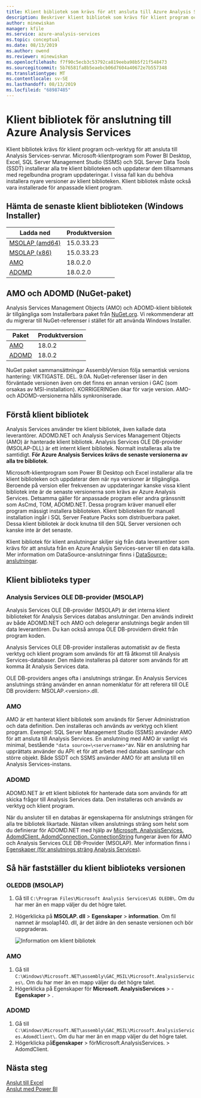 ```yaml
---
title: Klient bibliotek som krävs för att ansluta till Azure Analysis Services | Microsoft Docs
description: Beskriver klient bibliotek som krävs för klient program och-verktyg för att ansluta Azure Analysis Services
author: minewiskan
manager: kfile
ms.service: azure-analysis-services
ms.topic: conceptual
ms.date: 08/13/2019
ms.author: owend
ms.reviewer: minewiskan
ms.openlocfilehash: f7f90c5ecb3c53792ca819eeba98b5f21f548473
ms.sourcegitcommit: 5b76581fa8b5eaebcb06d7604a40672e7b557348
ms.translationtype: MT
ms.contentlocale: sv-SE
ms.lasthandoff: 08/13/2019
ms.locfileid: "68987485"
---
```

# <a name="client-libraries-for-connecting-to-azure-analysis-services"></a>Klient bibliotek för anslutning till Azure Analysis Services

Klient bibliotek krävs för klient program och-verktyg för att ansluta till Analysis Services-servrar. Microsoft-klientprogram som Power BI Desktop, Excel, SQL Server Management Studio (SSMS) och SQL Server Data Tools (SSDT) installerar alla tre klient biblioteken och uppdaterar dem tillsammans med regelbundna program uppdateringar. I vissa fall kan du behöva installera nyare versioner av klient biblioteken. Klient bibliotek måste också vara installerade för anpassade klient program.

## <a name="download-the-latest-client-libraries-windows-installer"></a>Hämta de senaste klient biblioteken (Windows Installer)  

|Ladda ned  |Produktversion  | 
|---------|---------|
|[MSOLAP (amd64)](https://go.microsoft.com/fwlink/?linkid=829576)    |    15.0.33.23    |
|[MSOLAP (x86)](https://go.microsoft.com/fwlink/?linkid=829575)     |    15.0.33.23      |
|[AMO](https://go.microsoft.com/fwlink/?linkid=829578)     |   18.0.2.0    |
|[ADOMD](https://go.microsoft.com/fwlink/?linkid=829577)     |    18.0.2.0     |

## <a name="amo-and-adomd-nuget-packages"></a>AMO och ADOMD (NuGet-paket)

Analysis Services Management Objects (AMO) och ADOMD-klient bibliotek är tillgängliga som Installerbara paket från [NuGet.org](https://www.nuget.org/). Vi rekommenderar att du migrerar till NuGet-referenser i stället för att använda Windows Installer. 

|Paket  | Produktversion  | 
|---------|---------|
|[AMO](https://www.nuget.org/packages/Microsoft.AnalysisServices.retail.amd64/)    |    18.0.2     |
|[ADOMD](https://www.nuget.org/packages/Microsoft.AnalysisServices.AdomdClient.retail.amd64/)     |   18.0.2      |

NuGet paket sammansättningar AssemblyVersion följa semantisk versions hantering: VIKTIGASTE. DEL. 9.0A. NuGet-referenser läser in den förväntade versionen även om det finns en annan version i GAC (som orsakas av MSI-installation). KORRIGERINGen ökar för varje version. AMO-och ADOMD-versionerna hålls synkroniserade.

## <a name="understanding-client-libraries"></a>Förstå klient bibliotek

Analysis Services använder tre klient bibliotek, även kallade data leverantörer. ADOMD.NET och Analysis Services Management Objects (AMO) är hanterade klient bibliotek. Analysis Services OLE DB-provider (MSOLAP-DLL) är ett internt klient bibliotek. Normalt installeras alla tre samtidigt. **För Azure Analysis Services krävs de senaste versionerna av alla tre bibliotek**. 

Microsoft-klientprogram som Power BI Desktop och Excel installerar alla tre klient biblioteken och uppdaterar dem när nya versioner är tillgängliga. Beroende på version eller frekvensen av uppdateringar kanske vissa klient bibliotek inte är de senaste versionerna som krävs av Azure Analysis Services. Detsamma gäller för anpassade program eller andra gränssnitt som AsCmd, TOM, ADOMD.NET. Dessa program kräver manuell eller program mässigt installera biblioteken. Klient biblioteken för manuell installation ingår i SQL Server Feature Packs som distribuerbara paket. Dessa klient bibliotek är dock knutna till den SQL Server versionen och kanske inte är det senaste.  

Klient bibliotek för klient anslutningar skiljer sig från data leverantörer som krävs för att ansluta från en Azure Analysis Services-server till en data källa. Mer information om DataSource-anslutningar finns i [DataSource-anslutningar](analysis-services-datasource.md).

## <a name="client-library-types"></a>Klient biblioteks typer

### <a name="analysis-services-ole-db-provider-msolap"></a>Analysis Services OLE DB-provider (MSOLAP) 

 Analysis Services OLE DB-provider (MSOLAP) är det interna klient biblioteket för Analysis Services databas anslutningar. Den används indirekt av både ADOMD.NET och AMO och delegerar anslutnings begär anden till data leverantören. Du kan också anropa OLE DB-providern direkt från program koden.  
  
 Analysis Services OLE DB-provider installeras automatiskt av de flesta verktyg och klient program som används för att få åtkomst till Analysis Services-databaser. Den måste installeras på datorer som används för att komma åt Analysis Services data.  
  
 OLE DB-providers anges ofta i anslutnings strängar. En Analysis Services anslutnings sträng använder en annan nomenklatur för att referera till OLE DB providern: MSOLAP.\<version>.dll.

### <a name="amo"></a>AMO  

 AMO är ett hanterat klient bibliotek som används för Server Administration och data definition. Den installeras och används av verktyg och klient program. Exempel: SQL Server Management Studio (SSMS) använder AMO för att ansluta till Analysis Services. En anslutning med AMO är vanligt vis minimal, bestående `"data source=\<servername>"`av. När en anslutning har upprättats använder du API: et för att arbeta med databas samlingar och större objekt. Både SSDT och SSMS använder AMO för att ansluta till en Analysis Services-instans.  

  
### <a name="adomd"></a>ADOMD

 ADOMD.NET är ett klient bibliotek för hanterade data som används för att skicka frågor till Analysis Services data. Den installeras och används av verktyg och klient program. 
  
 När du ansluter till en databas är egenskaperna för anslutnings strängen för alla tre bibliotek likartade. Nästan vilken anslutnings sträng som helst som du definierar för ADOMD.NET med hjälp av [Microsoft. AnalysisServices. AdomdClient. AdomdConnection. ConnectionString](/dotnet/api/microsoft.analysisservices.adomdclient.adomdconnection.connectionstring#Microsoft_AnalysisServices_AdomdClient_AdomdConnection_ConnectionString) fungerar även för AMO och Analysis Services OLE DB-Provider (MSOLAP). Mer information finns i [Egenskaper &#40;för anslutnings sträng Analysis Services&#41;](https://docs.microsoft.com/analysis-services/instances/connection-string-properties-analysis-servicess).  

  
##  <a name="bkmk_LibUpdate"></a>Så här fastställer du klient biblioteks versionen   
  
### <a name="oleddb-msolap"></a>OLEDDB (MSOLAP)  
  
1.  Gå till `C:\Program Files\Microsoft Analysis Services\AS OLEDB\`. Om du har mer än en mapp väljer du det högre talet.
  
2.  Högerklicka på **MSOLAP. dll** > **Egenskaper** > **information**. Om fil namnet är msolap140. dll, är det äldre än den senaste versionen och bör uppgraderas.
    
    ![Information om klient bibliotek](media/analysis-services-data-providers/aas-msolap-details.png)
    
  
### <a name="amo"></a>AMO

1. Gå till `C:\Windows\Microsoft.NET\assembly\GAC_MSIL\Microsoft.AnalysisServices\`. Om du har mer än en mapp väljer du det högre talet.
2. Högerklicka på Egenskaper för **Microsoft. AnalysisServices** > -**Egenskaper** > .  

### <a name="adomd"></a>ADOMD

1. Gå till `C:\Windows\Microsoft.NET\assembly\GAC_MSIL\Microsoft.AnalysisServices.AdomdClient\`. Om du har mer än en mapp väljer du det högre talet.
2. Högerklicka på**Egenskaper** > förMicrosoft.AnalysisServices. > AdomdClient.  


## <a name="next-steps"></a>Nästa steg
[Anslut till Excel](analysis-services-connect-excel.md)    
[Anslut med Power BI](analysis-services-connect-pbi.md)
